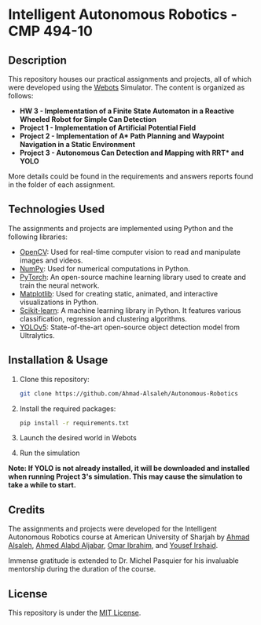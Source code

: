 # Intelligent Autonomous Robotics - CMP 494-10

## Description

This repository houses our practical assignments and projects, all of which were developed using the [Webots](https://cyberbotics.com/) Simulator. The content is organized as follows:

- **HW 3 - Implementation of a Finite State Automaton in a Reactive Wheeled Robot for Simple Can Detection**
- **Project 1 - Implementation of Artificial Potential Field**
- **Project 2 - Implementation of A\* Path Planning and Waypoint Navigation in a Static Environment**
- **Project 3 - Autonomous Can Detection and Mapping with RRT\* and YOLO**

More details could be found in the requirements and answers reports found in the folder of each assignment.

## Technologies Used

The assignments and projects are implemented using Python and the following libraries:

- [OpenCV](https://opencv.org/): Used for real-time computer vision to read and manipulate images and videos.
- [NumPy](https://numpy.org/): Used for numerical computations in Python.
- [PyTorch](https://pytorch.org/): An open-source machine learning library used to create and train the neural network.
- [Matplotlib](https://matplotlib.org/): Used for creating static, animated, and interactive visualizations in Python.
- [Scikit-learn](https://scikit-learn.org/stable/): A machine learning library in Python. It features various classification, regression and clustering algorithms.
- [YOLOv5](https://github.com/ultralytics/yolov5): State-of-the-art open-source object detection model from Ultralytics.

## Installation & Usage

1. Clone this repository:

   ```bash
   git clone https://github.com/Ahmad-Alsaleh/Autonomous-Robotics
   ```

2. Install the required packages:

   ```bash
   pip install -r requirements.txt
   ```

3. Launch the desired world in Webots
4. Run the simulation

**Note: If YOLO is not already installed, it will be downloaded and installed when running Project 3's simulation. This may cause the simulation to take a while to start.**

## Credits

The assignments and projects were developed for the Intelligent Autonomous Robotics course at American University of Sharjah by [Ahmad Alsaleh](https://github.com/Ahmad-Alsaleh), [Ahmed Alabd Aljabar](https://github.com/akvnn), [Omar Ibrahim](https://github.com/amoor22), and [Yousef Irshaid](https://github.com/yousefbilal).

Immense gratitude is extended to Dr. Michel Pasquier for his invaluable mentorship during the duration of the course.

## License

This repository is under the [MIT License](./LICENSE).
